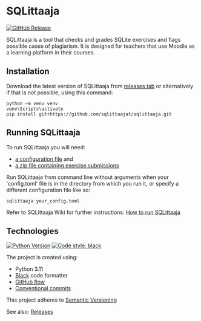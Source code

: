 # SQLittaaja

[![GitHub Release](https://img.shields.io/github/v/release/sqlittaajat/sqlittaaja?logo=github)](https://github.com/sqlittaajat/sqlittaaja/releases)

SQLittaaja is a tool that checks and grades SQLite exercises and flags possible
cases of plagiarism. It is designed for teachers that use Moodle as a learning
platform in their courses.

## Installation

Download the latest version of SQLittaaja from
[releases tab](https://github.com/sqlittaajat/sqlittaaja/releases)
or alternatively if that is not possible, using this command:

```
python –m venv venv
venv\Scripts\activate
pip install git+https://github.com/sqlittaajat/sqlittaaja.git
```

## Running SQLittaaja

To run SQLittaaja you will need:

- [a configuration file](https://github.com/sqlittaajat/sqlittaaja/wiki/Configuration-file) and
- [a zip file containing exercise submissions](https://github.com/sqlittaajat/sqlittaaja/wiki/How-to-run-SQLittaaja#student-submissions-zip-file-and-its-structure)

Run SQLittaaja from command line without arguments when your 'config.toml' file
is in the directory from which you run it, or specify a different configuration
file like so:

```
sqlittaaja your_config.toml
```

Refer to SQLittaaja Wiki for further instructions:
[How to run SQLittaaja](https://github.com/sqlittaajat/sqlittaaja/wiki/How-to-run-SQLittaaja)

## Technologies

[![Python Version](https://img.shields.io/badge/Python-3.11-3776AB.svg?style=flat&logo=python&logoColor=white)](https://www.python.org/)
[![Code style: black](https://img.shields.io/badge/code%20style-black-000000.svg)](https://pypi.org/project/black/)

The project is created using:

- Python 3.11
- [Black](https://pypi.org/project/black/) code formatter
- [GitHub flow](https://docs.github.com/en/get-started/using-github/github-flow)
- [Conventional commits](https://www.conventionalcommits.org/en/v1.0.0/)

This project adheres to [Semantic Versioning](https://semver.org/)

See also: [Releases](https://github.com/sqlittaajat/sqlittaaja/releases)
